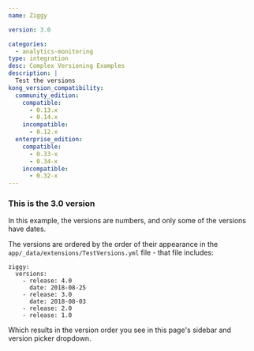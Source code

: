 ```yaml
---
name: Ziggy

version: 3.0

categories:
  - analytics-monitoring
type: integration
desc: Complex Versioning Examples
description: |
  Test the versions
kong_version_compatibility:
  community_edition:
    compatible:
      - 0.13.x
      - 0.14.x
    incompatible:
      - 0.12.x
  enterprise_edition:
    compatible:
      - 0.33-x
      - 0.34-x
    incompatible:
      - 0.32-x
---
```


### This is the 3.0 version

In this example, the versions are numbers, and only some of the versions have dates.

The versions are ordered by the order of their appearance in the `app/_data/extensions/TestVersions.yml` file - that file includes:

```
ziggy:
  versions:
    - release: 4.0
      date: 2018-08-25
    - release: 3.0
      date: 2018-08-03
    - release: 2.0
    - release: 1.0
```

Which results in the version order you see in this page's sidebar and version picker dropdown.
